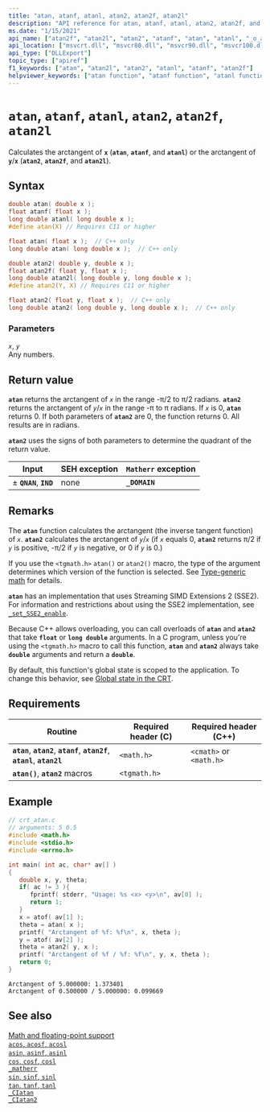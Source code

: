 ```yaml
---
title: "atan, atanf, atanl, atan2, atan2f, atan2l"
description: "API reference for atan, atanf, atanl, atan2, atan2f, and atan2l; which calculate the arctangent of a floating-point value."
ms.date: "1/15/2021"
api_name: ["atan2f", "atan2l", "atan2", "atanf", "atan", "atanl", "_o_atan", "_o_atan2", "_o_atan2f", "_o_atanf"]
api_location: ["msvcrt.dll", "msvcr80.dll", "msvcr90.dll", "msvcr100.dll", "msvcr100_clr0400.dll", "msvcr110.dll", "msvcr110_clr0400.dll", "msvcr120.dll", "msvcr120_clr0400.dll", "ucrtbase.dll", "api-ms-win-crt-math-l1-1-0.dll", "api-ms-win-crt-private-l1-1-0.dll"]
api_type: ["DLLExport"]
topic_type: ["apiref"]
f1_keywords: ["atan", "atan2l", "atan2", "atanl", "atanf", "atan2f"]
helpviewer_keywords: ["atan function", "atanf function", "atanl function", "atan2 function", "atan2l function", "arctangent function", "trigonometric functions", "atan2f function"]
---
```

# `atan`, `atanf`, `atanl`, `atan2`, `atan2f`, `atan2l`

Calculates the arctangent of **`x`** (**`atan`**, **`atanf`**, and **`atanl`**) or the arctangent of **`y`**/**`x`** (**`atan2`**, **`atan2f`**, and **`atan2l`**).

## Syntax

```C
double atan( double x );
float atanf( float x );
long double atanl( long double x );
#define atan(X) // Requires C11 or higher

float atan( float x );  // C++ only
long double atan( long double x );  // C++ only

double atan2( double y, double x );
float atan2f( float y, float x );
long double atan2l( long double y, long double x );
#define atan2(Y, X) // Requires C11 or higher

float atan2( float y, float x );  // C++ only
long double atan2( long double y, long double x );  // C++ only
```

### Parameters

*`x`*, *`y`*\
Any numbers.

## Return value

**`atan`** returns the arctangent of *`x`* in the range -π/2 to π/2 radians. **`atan2`** returns the arctangent of *`y`*/*`x`* in the range -π to π radians. If *`x`* is 0, **`atan`** returns 0. If both parameters of **`atan2`** are 0, the function returns 0. All results are in radians.

**`atan2`** uses the signs of both parameters to determine the quadrant of the return value.

|Input|SEH exception|`Matherr` exception|
|-----------|-------------------|-----------------------|
|± **`QNAN`**, **`IND`**|none|**`_DOMAIN`**|

## Remarks

The **`atan`** function calculates the arctangent (the inverse tangent function) of *`x`*. **`atan2`** calculates the arctangent of *`y`*/*`x`* (if *`x`* equals 0, **`atan2`** returns π/2 if *`y`* is positive, -π/2 if *`y`* is negative, or 0 if *`y`* is 0.)

If you use the `<tgmath.h>` `atan()` or `atan2()` macro, the type of the argument determines which version of the function is selected. See [Type-generic math](../tgmath.md) for details.

**`atan`** has an implementation that uses Streaming SIMD Extensions 2 (SSE2). For information and restrictions about using the SSE2 implementation, see [`_set_SSE2_enable`](set-sse2-enable.md).

Because C++ allows overloading, you can call overloads of **`atan`** and **`atan2`** that take **`float`** or **`long double`** arguments. In a C program, unless you're using the `<tgmath.h>` macro to call this function, **`atan`** and **`atan2`** always take **`double`** arguments and return a **`double`**.

By default, this function's global state is scoped to the application. To change this behavior, see [Global state in the CRT](../global-state.md).

## Requirements

|Routine|Required header (C)|Required header (C++)|
|-------------|---------------------|-|
|**`atan`**, **`atan2`**, **`atanf`**, **`atan2f`**, **`atanl`**, **`atan2l`**|`<math.h>`|`<cmath>` or `<math.h>`|
|**`atan()`**, **`atan2`** macros | `<tgmath.h>` ||

## Example

```C
// crt_atan.c
// arguments: 5 0.5
#include <math.h>
#include <stdio.h>
#include <errno.h>

int main( int ac, char* av[] )
{
   double x, y, theta;
   if( ac != 3 ){
      fprintf( stderr, "Usage: %s <x> <y>\n", av[0] );
      return 1;
   }
   x = atof( av[1] );
   theta = atan( x );
   printf( "Arctangent of %f: %f\n", x, theta );
   y = atof( av[2] );
   theta = atan2( y, x );
   printf( "Arctangent of %f / %f: %f\n", y, x, theta );
   return 0;
}
```

```Output
Arctangent of 5.000000: 1.373401
Arctangent of 0.500000 / 5.000000: 0.099669
```

## See also

[Math and floating-point support](../floating-point-support.md)\
[`acos`, `acosf`, `acosl`](acos-acosf-acosl.md)\
[`asin`, `asinf`, `asinl`](asin-asinf-asinl.md)\
[`cos`, `cosf`, `cosl`](cos-cosf-cosl.md)\
[`_matherr`](matherr.md)\
[`sin`, `sinf`, `sinl`](sin-sinf-sinl.md)\
[`tan`, `tanf`, `tanl`](tan-tanf-tanl.md)\
[`_CIatan`](../ciatan.md)\
[`_CIatan2`](../ciatan2.md)
